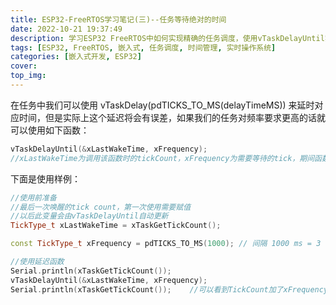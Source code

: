 ```yaml
---
title: ESP32-FreeRTOS学习笔记(三)--任务等待绝对的时间
date: 2022-10-21 19:37:49
description: 学习ESP32 FreeRTOS中如何实现精确的任务调度，使用vTaskDelayUntil实现绝对时间等待
tags: [ESP32, FreeRTOS, 嵌入式, 任务调度, 时间管理, 实时操作系统]
categories: [嵌入式开发, ESP32]
cover: 
top_img: 
---
```


在任务中我们可以使用 vTaskDelay(pdTICKS_TO_MS(delayTimeMS)) 来延时对应时间，但是实际上这个延迟将会有误差，如果我们的任务对频率要求更高的话就可以使用如下函数：

```c++
vTaskDelayUntil(&xLastWakeTime, xFrequency);
//xLastWakeTime为调用该函数时的tickCount，xFrequency为需要等待的tick，期间函数将会阻塞，结束时tickCount的值会为xLastWakeTime + xFrequency
```

下面是使用样例：

```c++
//使用前准备
//最后一次唤醒的tick count，第一次使用需要赋值
//以后此变量会由vTaskDelayUntil自动更新
TickType_t xLastWakeTime = xTaskGetTickCount();

const TickType_t xFrequency = pdTICKS_TO_MS(1000); // 间隔 1000 ms = 3 seconds

//使用延迟函数
Serial.println(xTaskGetTickCount());
vTaskDelayUntil(&xLastWakeTime, xFrequency);
Serial.println(xTaskGetTickCount());	//可以看到TickCount加了xFrequency
```

